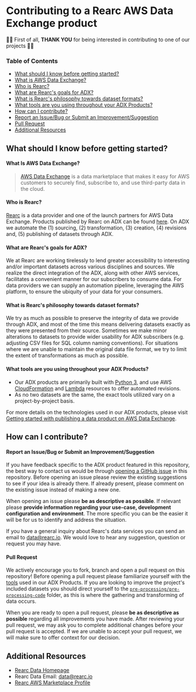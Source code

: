 Contributing to a Rearc AWS Data Exchange product
=================================================

🎉🥳 First of all, **THANK YOU** for being interested in contributing to
one of our projects 🎉🥳

### Table of Contents

-   [What should I know before getting
    started?](#what-should-i-know-before-getting-started)
-   [What is AWS Data Exchange?](#what-is-aws-data-exchange)
-   [Who is Rearc?](#who-is-rearc)
-   [What are Rearc's goals for ADX?](#what-are-rearcs-goals-for-adx)
-   [What is Rearc's philosophy towards dataset
    formats?](#what-is-rearcs-philosophy-towards-dataset-formats)
-   [What tools are you using throughout your ADX
    Products?](#what-tools-are-you-using-throughout-your-adx-products)
-   [How can I contribute?](#how-can-i-contribute)
-   [Report an Issue/Bug or Submit an
    Improvement/Suggestion](#report-an-issuebug-or-submit-an-improvementsuggestion)
-   [Pull Request](#pull-request)
-   [Additional Resources](#additional-resources)

What should I know before getting started?
------------------------------------------

#### What Is AWS Data Exchange?

> [AWS Data Exchange](https://aws.amazon.com/data-exchange/) is a data
> marketplace that makes it easy for AWS customers to securely find,
> subscribe to, and use third-party data in the cloud.

#### Who is Rearc?

[Rearc](https://www.rearc.io) is a data provider and one of the launch
partners for AWS Data Exchange. Products published by Rearc on ADX can
be found
[here](https://aws.amazon.com/marketplace/seller-profile?id=a8a86da2-b2d1-4fae-992d-03494e90590b).
On ADX we automate the (1) sourcing, (2) transformation, (3) creation,
(4) revisions and, (5) publishing of datasets through ADX.

#### What are Rearc's goals for ADX?

We at Rearc are working tirelessly to lend greater accessibility to
interesting and/or important datasets across various disciplines and
sources. We realize the direct integration of the ADX, along with other
AWS services, facilitates a convenient manner for our subscribers to
consume data. For data providers we can supply an automation pipeline,
leveraging the AWS platform, to ensure the ubiquity of your data for
your consumers.

#### What is Rearc's philosophy towards dataset formats?

We try as much as possible to preserve the integrity of data we provide
through ADX, and most of the time this means delivering datasets exactly
as they were presented from their source. Sometimes we make minor
alterations to datasets to provide wider usability for ADX subscribers
(e.g. adjusting CSV files for SQL column naming conventions). For
situations where we are unable to maintain the original data file
format, we try to limit the extent of transformations as much as
possible.

#### What tools are you using throughout your ADX Products?

-   Our ADX products are primarily built with [Python
    3](https://www.python.org), and use AWS
    [CloudFormation](https://docs.aws.amazon.com/cloudformation/) and
    [Lambda](https://docs.aws.amazon.com/lambda/) resources to offer
    automated revisions.
-   As no two datasets are the same, the exact tools utilized vary on a
    project-by-project basis.

For more details on the technologies used in our ADX products, please
visit [Getting started with publishing a data product on AWS Data
Exchange](https://github.com/rearc-data/publish-a-data-product-on-aws-data-exchange).

How can I contribute?
---------------------

#### Report an Issue/Bug or Submit an Improvement/Suggestion

If you have feedback specific to the ADX product featured in this
repository, the best way to contact us would be through [opening a
GitHub
issue](https://github.com/rearc-data/ordering-referring-medicare/issues)
in this repository. Before opening an issue please review the existing
suggestions to see if your idea is already there. If already present,
please comment on the existing issue instead of making a new one.

When opening an issue please **be as descriptive as possible**. If
relevant please **provide information regarding your use-case,
development configuration and environment**. The more specific you can
be the easier it will be for us to identify and address the situation.

If you have a general inquiry about Rearc's data services you can send
an email to data@rearc.io. We would love to hear any suggestion,
question or request you may have.

#### Pull Request

We actively encourage you to fork, branch and open a pull request on
this repository! Before opening a pull request please familiarize
yourself with the
[tools](#what-tools-are-you-using-throughout-your-adx-products) used in
our ADX Products. If you are looking to improve the project's included
datasets you should direct yourself to the
[`pre-processing/pre-processing-code`](./pre-processing/pre-processing-code)
folder, as this is where the gathering and transforming of data occurs.

When you are ready to open a pull request, please **be as descriptive as
possible** regarding all improvements you have made. After reviewing
your pull request, we may ask you to complete additional changes before
your pull request is accepted. If we are unable to accept your pull
request, we will make sure to offer context for our decision.

Additional Resources
--------------------

-   [Rearc Data Homepage](https://www.rearc.io/data)
-   Rearc Data Email: data@rearc.io
-   [Rearc AWS Marketplace
    Profile](https://aws.amazon.com/marketplace/seller-profile?id=a8a86da2-b2d1-4fae-992d-03494e90590b)
